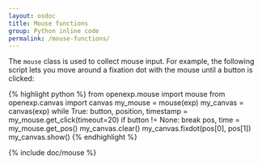 ```yaml
---
layout: osdoc
title: Mouse functions
group: Python inline code
permalink: /mouse-functions/
---
```


The `mouse` class is used to collect mouse input. For example, the following script lets you move around a fixation dot with the mouse until a button is clicked:

{% highlight python %}
from openexp.mouse import mouse
from openexp.canvas import canvas
my_mouse = mouse(exp)
my_canvas = canvas(exp)
while True:
	button, position, timestamp = my_mouse.get_click(timeout=20)
	if button != None:
		break
	pos, time = my_mouse.get_pos()
	my_canvas.clear()
	my_canvas.fixdot(pos[0], pos[1])
	my_canvas.show()
{% endhighlight %}

{% include doc/mouse %}